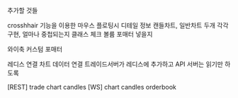추가할 것들

crosshhair 기능을 이용한 마우스 플로팅시 디테일 정보
캔들차트, 일반차트 두개 각각 구현, 얼마나 중첩되는지 클래스 체크
볼륨 포매터 넣을지

와이축 커스텀 포매터

레디스 연결 차트 데이터 연결 트레이드서버가 레디스에 추가하고 API 서버는 읽기만 하도록


[REST]
    trade
    chart
        candles
[WS]
    chart
        candles
    orderbook
    